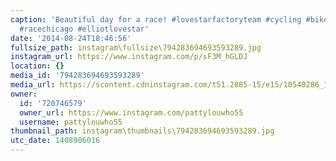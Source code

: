 ```yaml
---
caption: 'Beautiful day for a race! #lovestarfactoryteam #cycling #bikeracing #chicagocycling
  #racechicago #elliotlovestar'
date: '2014-08-24T18:46:56'
fullsize_path: instagram\fullsize\794283694693593289.jpg
instagram_url: https://www.instagram.com/p/sF3M_hGLDJ
location: {}
media_id: '794283694693593289'
media_url: https://scontent.cdninstagram.com/t51.2885-15/e15/10540286_1459295627680350_559653793_n.jpg?ig_cache_key=Nzk0MjgzNjk0NjkzNTkzMjg5.2
owner:
  id: '720746579'
  owner_url: https://www.instagram.com/pattylouwho55
  username: pattylouwho55
thumbnail_path: instagram\thumbnails\794283694693593289.jpg
utc_date: 1408906016
---
```

